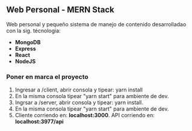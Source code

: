 ## Web Personal - MERN Stack

Web personal y pequeño sistema de manejo de contenido desarrolladao con la sig. técnologia:

- **MongoDB**
- **Express**
- **React**
- **NodeJS**

### Poner en marca el proyecto

1. Ingresar a /client, abrir consola y tipear: yarn install
2. En la misma consola tipear "yarn start" para ambiente de dev.
3. Ingrsar a /server, abrir consola y tipear: yarn install.
4. En la misma consola tipear "yarn start" para ambiente de dev.
5. Cliente corriendo en: **localhost:3000**. API corriendo en: **localhost:3977/api** 